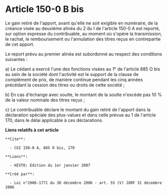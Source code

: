 # Article 150-0 B bis

Le gain retiré de l'apport, avant qu'elle ne soit exigible en numéraire, de la créance visée au deuxième alinéa du 2 du I de
l'article 150-0 A est reporté, sur option expresse du contribuable, au moment où s'opère la transmission, le rachat, le
remboursement ou l'annulation des titres reçus en contrepartie de cet apport.

Le report prévu au premier alinéa est subordonné au respect des conditions suivantes :

a) Le cédant a exercé l'une des fonctions visées au 1° de l'article 885 O bis au sein de la société dont l'activité est le
support de la clause de complément de prix, de manière continue pendant les cinq années précédant la cession des titres ou
droits de cette société ;

b) En cas d'échange avec soulte, le montant de la soulte n'excède pas 10 % de la valeur nominale des titres reçus ;

c) Le contribuable déclare le montant du gain retiré de l'apport dans la déclaration spéciale des plus-values et dans celle
prévue au 1 de l'article 170, dans le délai applicable à ces déclarations.

**Liens relatifs à cet article**

	**Cite**:

	  - CGI 150-0 A, 885 O bis, 170

	**Liens**:

	  - HISTO: Edition du 1er janvier 2007

	**Créé par**:

	  - Loi n°2006-1771 du 30 décembre 2006 - art. 55 (V) JORF 31 décembre 2006
